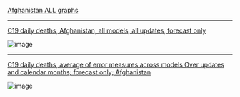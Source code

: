 
[Afghanistan ALL graphs](https://github.com/pourmalek/CovidLongitudinalResults/blob/main/results/countries/Afghanistan/graph%2000%20Afghanistan%20ALL%20graphs.pdf)

***

[C19 daily deaths, Afghanistan, all models, all updates, forecast only](https://github.com/pourmalek/CovidLongitudinalResults/blob/main/results/countries/Afghanistan/graph%2002%20Afghanistan%20ALL%20MODELS%20C19%20daily%20deaths%20all%20updates.pdf)

![image](https://github.com/pourmalek/CovidLongitudinalResults/assets/30849720/31f26789-3d12-49ec-a54e-c9cc2f38c306)

***

[C19 daily deaths, average of error measures across models 
Over updates and calendar months; forecast only; Afghanistan](https://github.com/pourmalek/CovidLongitudinalResults/blob/main/results/countries/Afghanistan/graph%2013b%20Afghanistan%20ALL%20MODELS%20C19%20daily%20deaths%2C%20error%20measures%20across%20models.pdf)

![image](https://github.com/pourmalek/CovidLongitudinalResults/assets/30849720/2961e26e-0ae8-461c-80d7-907485b0cfdd)
